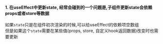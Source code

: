 

#### 1. 在useEffect中更新state, 经常会碰到的一个问题是,子组件更新state会依赖props或者store等数据

如果`state`只是在组件初次渲染的时候,可以给useEffect的依赖项空数组  
但是如果这个`state`需要在某些值(props, store, 自定义hook返回数据)改变时也需要更新
